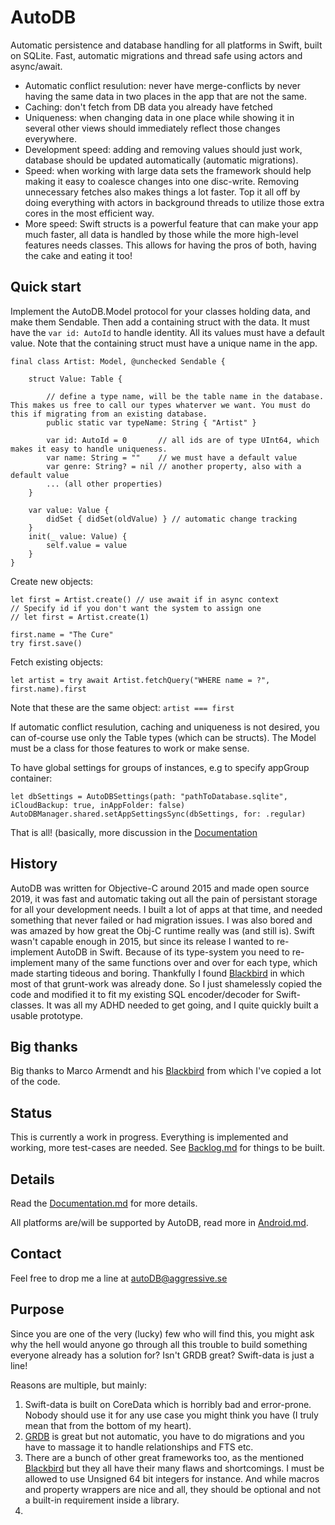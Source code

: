 # AutoDB

Automatic persistence and database handling for all platforms in Swift, built on SQLite. Fast, automatic migrations and thread safe using actors and async/await.

* Automatic conflict resulution: never have merge-conflicts by never having the same data in two places in the app that are not the same.
* Caching: don't fetch from DB data you already have fetched
* Uniqueness: when changing data in one place while showing it in several other views should immediately reflect those changes everywhere.
* Development speed: adding and removing values should just work, database should be updated automatically (automatic migrations).
* Speed: when working with large data sets the framework should help making it easy to coalesce changes into one disc-write. Removing unnecessary fetches also makes things a lot faster. Top it all off by doing everything with actors in background threads to utilize those extra cores in the most efficient way.
* More speed: Swift structs is a powerful feature that can make your app much faster, all data is handled by those while the more high-level features needs classes. This allows for having the pros of both, having the cake and eating it too!     

## Quick start

Implement the AutoDB.Model protocol for your classes holding data, and make them Sendable. Then add a containing struct with the data. It must have the `var id: AutoId` to handle identity. All its values must have a default value.
Note that the containing struct must have a unique name in the app.

```
final class Artist: Model, @unchecked Sendable {
	
	struct Value: Table {
		
		// define a type name, will be the table name in the database. This makes us free to call our types whaterver we want. You must do this if migrating from an existing database.
		public static var typeName: String { "Artist" }
		
		var id: AutoId = 0		 // all ids are of type UInt64, which makes it easy to handle uniqueness.
		var name: String = ""	 // we must have a default value
		var genre: String? = nil // another property, also with a default value
		... (all other properties)
	}
	
	var value: Value {
		didSet { didSet(oldValue) }	// automatic change tracking
	}
	init(_ value: Value) {
		self.value = value
	}
}
```

Create new objects:
``` 
let first = Artist.create() // use await if in async context
// Specify id if you don't want the system to assign one 
// let first = Artist.create(1)

first.name = "The Cure"
try first.save()
```

Fetch existing objects:
```
let artist = try await Artist.fetchQuery("WHERE name = ?", first.name).first
```
Note that these are the same object: `artist === first`

If automatic conflict resulution, caching and uniqueness is not desired, you can of-course use only the Table types (which can be structs). The Model must be a class for those features to work or make sense.

To have global settings for groups of instances, e.g to specify appGroup container:

```
let dbSettings = AutoDBSettings(path: "pathToDatabase.sqlite", iCloudBackup: true, inAppFolder: false)
AutoDBManager.shared.setAppSettingsSync(dbSettings, for: .regular)  
```

That is all! (basically, more discussion in the [Documentation](Documentation/Documentation.md)

## History

AutoDB was written for Objective-C around 2015 and made open source 2019, it was fast and automatic taking out all the pain of persistant storage for all your development needs. I built a lot of apps at that time, and needed something that never failed or had migration issues. I was also bored and was amazed by how great the Obj-C runtime really was (and still is). Swift wasn't capable enough in 2015, but since its release I wanted to re-implement AutoDB in Swift. Because of its type-system you need to re-implement many of the same functions over and over for each type, which made starting tideous and boring. Thankfully I found [Blackbird](https://github.com/marcoarment/Blackbird) in which most of that grunt-work was already done. So I just shamelessly copied the code and modified it to fit my existing SQL encoder/decoder for Swift-classes. It was all my ADHD needed to get going, and I quite quickly built a usable prototype.  


## Big thanks

Big thanks to Marco Armendt and his [Blackbird](https://github.com/marcoarment/Blackbird) from which I've copied a lot of the code.

## Status

This is currently a work in progress. Everything is implemented and working, more test-cases are needed. See [Backlog.md](Documentation/Backlog.md) for things to be built.

## Details

Read the [Documentation.md](Documentation/Documentation.md) for more details.

All platforms are/will be supported by AutoDB, read more in [Android.md](Documentation/Android.md).

## Contact

Feel free to drop me a line at [autoDB@aggressive.se](mailto:autoDB@aggressive.se)


## Purpose

Since you are one of the very (lucky) few who will find this, you might ask why the hell would anyone go through all this trouble to build something everyone already has a solution for? Isn't GRDB great? Swift-data is just a line!

Reasons are multiple, but mainly:

1. Swift-data is built on CoreData which is horribly bad and error-prone. Nobody should use it for any use case you might think you have (I truly mean that from the bottom of my heart).
2. [GRDB](https://github.com/groue/GRDB.swift) is great but not automatic, you have to do migrations and you have to massage it to handle relationships and FTS etc.
3. There are a bunch of other great frameworks too, as the mentioned [Blackbird](https://github.com/marcoarment/Blackbird) but they all have their many flaws and shortcomings. I must be allowed to use Unsigned 64 bit integers for instance. And while macros and property wrappers are nice and all, they should be optional and not a built-in requirement inside a library.
4. 

